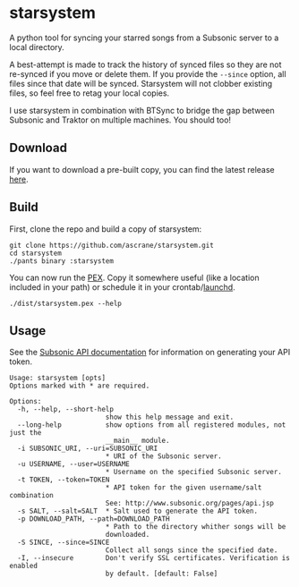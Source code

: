 # starsystem
A python tool for syncing your starred songs from a Subsonic server to a local directory.

A best-attempt is made to track the history of synced files so they are not re-synced if you move or delete them. If you provide the `--since` option, all files since that date will be synced. Starsystem will not clobber existing files, so feel free to retag your local copies.

I use starsystem in combination with BTSync to bridge the gap between Subsonic and Traktor on multiple machines. You should too!

## Download

If you want to download a pre-built copy, you can find the latest release [here](https://github.com/ascrane/starsystem/releases/latest).

## Build

First, clone the repo and build a copy of starsystem:
```
git clone https://github.com/ascrane/starsystem.git
cd starsystem
./pants binary :starsystem
```

You can now run the [PEX](https://pex.readthedocs.org/en/stable/). Copy it somewhere useful (like a location included in your path) or schedule it in your crontab/[launchd](https://developer.apple.com/library/mac/documentation/MacOSX/Conceptual/BPSystemStartup/Chapters/ScheduledJobs.html).
```
./dist/starsystem.pex --help
```

## Usage

See the [Subsonic API documentation](http://www.subsonic.org/pages/api.jsp) for information on generating your API token.

```
Usage: starsystem [opts]
Options marked with * are required.

Options:
  -h, --help, --short-help
                        show this help message and exit.
  --long-help           show options from all registered modules, not just the
                        __main__ module.
  -i SUBSONIC_URI, --uri=SUBSONIC_URI
                        * URI of the Subsonic server.
  -u USERNAME, --user=USERNAME
                        * Username on the specified Subsonic server.
  -t TOKEN, --token=TOKEN
                        * API token for the given username/salt combination
                        See: http://www.subsonic.org/pages/api.jsp
  -s SALT, --salt=SALT  * Salt used to generate the API token.
  -p DOWNLOAD_PATH, --path=DOWNLOAD_PATH
                        * Path to the directory whither songs will be
                        downloaded.
  -S SINCE, --since=SINCE
                        Collect all songs since the specified date.
  -I, --insecure        Don't verify SSL certificates. Verification is enabled
                        by default. [default: False]
```
